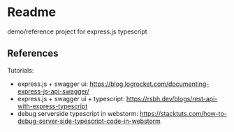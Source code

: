 # Readme

demo/reference project for express.js typescript

## References

Tutorials:

* express.js + swagger ui: <https://blog.logrocket.com/documenting-express-js-api-swagger/>
* express.js + swagger ui + typescript: <https://rsbh.dev/blogs/rest-api-with-express-typescript>
* debug serverside typescript in webstorm: <https://stacktuts.com/how-to-debug-server-side-typescript-code-in-webstorm>
